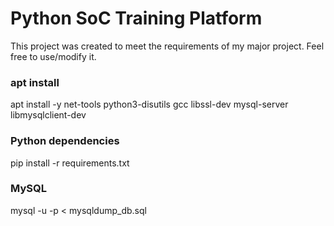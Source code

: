 # Python SoC Training Platform
This project was created to meet the requirements of my major project. Feel free to use/modify it.

### apt install
apt install -y net-tools python3-disutils gcc libssl-dev mysql-server libmysqlclient-dev

### Python dependencies
pip install -r requirements.txt

### MySQL
mysql -u <user> -p <db> < mysqldump_db.sql
